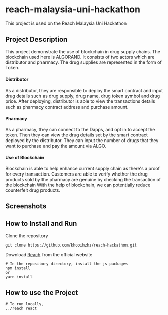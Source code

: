 # reach-malaysia-uni-hackathon
This project is used on the Reach Malaysia Uni Hackathon

## Project Description
This project demonstrate the use of blockchain in drug supply chains. 
The blockchain used here is ALGORAND.
It consists of two actors which are distributor and pharmacy. 
The drug supplies are represented in the form of Token.

#### Distributor
As a distributor, they are responsible to deploy the smart contract and 
input drug details such as drug supply, drug name, drug token symbol and drug price.
After deploying, distributor is able to view the transactions details such as pharmacy contract address and purchase amount.

#### Pharmacy 
As a pharmacy, they can connect to the Dapps, and opt in to accept the token.
Then they can view the drug details set by the smart contract deployed by the distributor.
They can input the number of drugs that they want to purchase and pay the amount via ALGO.

#### Use of Blockchain
Blockchain is able to help enhance current supply chain as there's a proof for every transaction.
Customers are able to verify whether the drug products sold by the pharmacy are genuine by checking the transaction of the blockchain
With the help of blockchain, we can potentially reduce counterfeit drug products.

## Screenshots

## How to Install and Run
Clone the repository
```
git clone https://github.com/khooihzhz/reach-hackathon.git
```

Download [Reach](https://docs.reach.sh/quickstart/#quickstart) from the official website

``` 
# In the repository directory, install the js packages
npm install 
or 
yarn install
```

## How to use the Project
```
# To run locally,
../reach react
```
